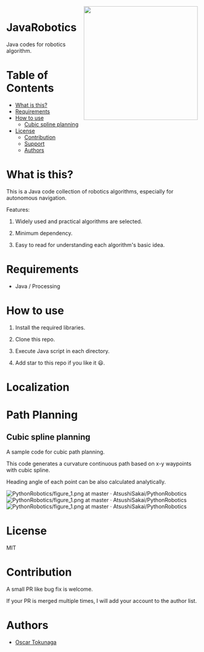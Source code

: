 <img src="https://github.com/AtsushiSakai/PythonRobotics/raw/master/icon.png?raw=true" align="right" width="300"/>

# JavaRobotics


Java codes for robotics algorithm.

# Table of Contents
   * [What is this?](#what-is-this)
   * [Requirements](#requirements)
   * [How to use](#how-to-use)
      * [Cubic spline planning](#cubic-spline-planning)
 * [License](#license)
   * [Contribution](#contribution)
   * [Support](#support)
   * [Authors](#authors)

# What is this?

This is a Java code collection of robotics algorithms, especially for autonomous navigation.

Features:

1. Widely used and practical algorithms are selected.

2. Minimum dependency.

3. Easy to read for understanding each algorithm's basic idea.

# Requirements

- Java / Processing

# How to use

1. Install the required libraries.

2. Clone this repo.

3. Execute Java script in each directory.

4. Add star to this repo if you like it :smiley:. 

# Localization



# Path Planning


## Cubic spline planning

A sample code for cubic path planning.

This code generates a curvature continuous path based on x-y waypoints with cubic spline.

Heading angle of each point can be also calculated analytically.

![PythonRobotics/figure_1.png at master · AtsushiSakai/PythonRobotics](https://github.com/AtsushiSakai/PythonRobotics/raw/master/PathPlanning/CubicSpline/Figure_1.png?raw=True)
![PythonRobotics/figure_1.png at master · AtsushiSakai/PythonRobotics](https://github.com/AtsushiSakai/PythonRobotics/raw/master/PathPlanning/CubicSpline/Figure_2.png?raw=True)
![PythonRobotics/figure_1.png at master · AtsushiSakai/PythonRobotics](https://github.com/AtsushiSakai/PythonRobotics/raw/master/PathPlanning/CubicSpline/Figure_3.png?raw=True)



# License 

MIT

# Contribution

A small PR like bug fix is welcome.

If your PR is merged multiple times, I will add your account to the author list.


# Authors

- [Oscar Tokunaga](https://github.com/Toku11)



